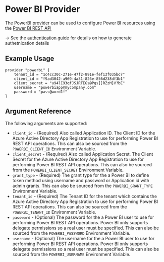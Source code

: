 # Power BI Provider
The PowerBI provider can be used to configure Power BI resources using the [Power BI REST API](https://docs.microsoft.com/en-us/rest/api/power-bi/)

-> See the [authentication guide](guides/authentication.md) for details on how to generate authetnication details

## Example Usage
```hcl
provider "powerbi" {
	tenant_id = "1c4cc30c-271e-47f2-891e-fef13f035bc7"
	client_id = "f9ad3042-a969-4a31-826e-856d238df3b1"
	client_secret = "u94lE93qfJSJRTEGs@Pgs]]RZzM]V?bE"
	username = "powerbiapp@mycompany.com"
	password = "pass@word1!"
}
```

## Argument Reference
The following arguments are supported:
<!-- docgen:NonComputedParameters -->
* `client_id` - (Required) Also called Application ID. The Client ID for the Azure Active Directory App Registration to use for performing Power BI REST API operations. This can also be sourced from the `POWERBI_CLIENT_ID` Environment Variable.
* `client_secret` - (Required) Also called Application Secret. The Client Secret for the Azure Active Directory App Registration to use for performing Power BI REST API operations. This can also be sourced from the `POWERBI_CLIENT_SECRET` Environment Variable.
* `grant_type` - (Required) The grant type for the a Power BI to define token method using username and password or Application id with admin grants. This can also be sourced from the `POWERBI_GRANT_TYPE` Environment Variable.
* `tenant_id` - (Required) The Tenant ID for the tenant which contains the Azure Active Directory App Registration to use for performing Power BI REST API operations. This can also be sourced from the `POWERBI_TENANT_ID` Environment Variable.
* `password` - (Optional) The password for the a Power BI user to use for performing Power BI REST API operations. Power BI only supports delegate permissions so a real user must be specified. This can also be sourced from the `POWERBI_PASSWORD` Environment Variable.
* `username` - (Optional) The username for the a Power BI user to use for performing Power BI REST API operations. Power BI only supports delegate permissions so a real user must be specified. This can also be sourced from the `POWERBI_USERNAME` Environment Variable.
<!-- /docgen -->